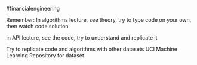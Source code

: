 ﻿#financialengineering

Remember:
In algorithms lecture, see theory, try to type code on your own, then watch code solution

in API lecture, see the code, try to understand and replicate it

Try to replicate code and algorithms with other datasets
UCI Machine Learning Repository for dataset
